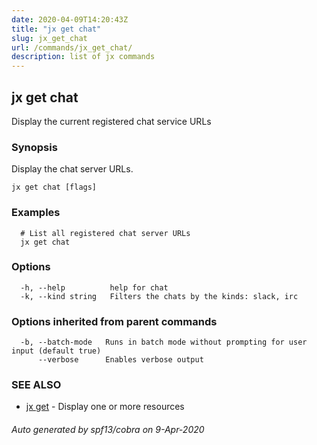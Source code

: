 ```yaml
---
date: 2020-04-09T14:20:43Z
title: "jx get chat"
slug: jx_get_chat
url: /commands/jx_get_chat/
description: list of jx commands
---
```

## jx get chat

Display the current registered chat service URLs

### Synopsis

Display the chat server URLs.

```
jx get chat [flags]
```

### Examples

```
  # List all registered chat server URLs
  jx get chat
```

### Options

```
  -h, --help          help for chat
  -k, --kind string   Filters the chats by the kinds: slack, irc
```

### Options inherited from parent commands

```
  -b, --batch-mode   Runs in batch mode without prompting for user input (default true)
      --verbose      Enables verbose output
```

### SEE ALSO

* [jx get](/commands/jx_get/)	 - Display one or more resources

###### Auto generated by spf13/cobra on 9-Apr-2020
